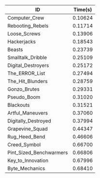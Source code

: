 |ID|Time(s)|
|-|-|
|Computer_Crew|0.10624|
|Rebooting_Rebels|0.11714|
|Loose_Screws|0.13906|
|Hackerjacks|0.18543|
|Beasts|0.23739|
|Smalltalk_Dribble|0.25109|
|Digital_Destroyers|0.25172|
|The_ERROR_List|0.27494|
|The_Hit_Blunders|0.28759|
|Gonzo_Brutes|0.29331|
|Pseudo_Boom|0.31020|
|Blackouts|0.31521|
|Artful_Maneuvers|0.37060|
|Digitally_Destroyed|0.37994|
|Grapevine_Squad|0.44347|
|Rug_Heed_Bend|0.46606|
|Creed_Symbol|0.66700|
|Pint_Sized_Benchwarmers|0.66806|
|Key_to_Innovation|0.67996|
|Byte_Mechanics|0.68410|
